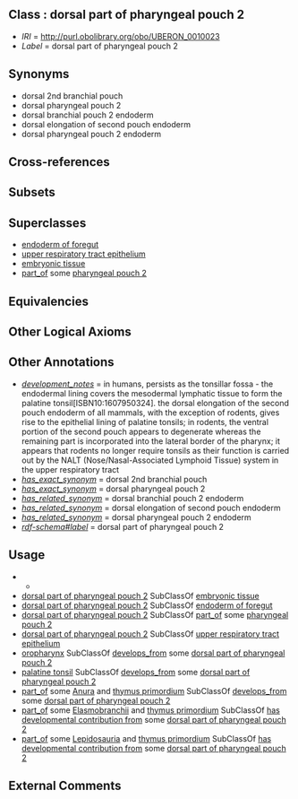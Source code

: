 
## Class : dorsal part of pharyngeal pouch 2

 * *IRI* = http://purl.obolibrary.org/obo/UBERON_0010023
 * *Label* = dorsal part of pharyngeal pouch 2

## Synonyms

 * dorsal 2nd branchial pouch
 * dorsal pharyngeal pouch 2
 * dorsal branchial pouch 2 endoderm
 * dorsal elongation of second pouch endoderm
 * dorsal pharyngeal pouch 2 endoderm

## Cross-references


## Subsets


## Superclasses

 * [endoderm of foregut](../../UBERON/58/UBERON_0003258.md)
 * [upper respiratory tract epithelium](../../UBERON/14/UBERON_0004814.md)
 * [embryonic tissue](../../UBERON/91/UBERON_0005291.md)
 * [part_of](../../BFO/50/BFO_0000050.md) some [pharyngeal pouch 2](../../UBERON/23/UBERON_0007123.md)

## Equivalencies


## Other Logical Axioms


## Other Annotations

 * *[development_notes](../../UBPROP/11/UBPROP_0000011.md)* = in humans, persists as the tonsillar fossa - the endodermal lining covers the mesodermal lymphatic tissue to form the palatine tonsil[ISBN10:1607950324]. the dorsal elongation of the second pouch endoderm of all mammals, with the exception of rodents, gives rise to the epithelial lining of palatine tonsils; in rodents, the ventral portion of the second pouch appears to degenerate whereas the remaining part is incorporated into the lateral border of the pharynx; it appears that rodents no longer require tonsils as their function is carried out by the NALT (Nose/Nasal-Associated Lymphoid Tissue) system in the upper respiratory tract
 * *[has_exact_synonym](../../ym/oboInOwl#hasExactSynonym.md)* = dorsal 2nd branchial pouch
 * *[has_exact_synonym](../../ym/oboInOwl#hasExactSynonym.md)* = dorsal pharyngeal pouch 2
 * *[has_related_synonym](../../ym/oboInOwl#hasRelatedSynonym.md)* = dorsal branchial pouch 2 endoderm
 * *[has_related_synonym](../../ym/oboInOwl#hasRelatedSynonym.md)* = dorsal elongation of second pouch endoderm
 * *[has_related_synonym](../../ym/oboInOwl#hasRelatedSynonym.md)* = dorsal pharyngeal pouch 2 endoderm
 * *[rdf-schema#label](../../el/rdf-schema#label.md)* = dorsal part of pharyngeal pouch 2

## Usage

 * -
 * [dorsal part of pharyngeal pouch 2](../../UBERON/23/UBERON_0010023.md) SubClassOf [embryonic tissue](../../UBERON/91/UBERON_0005291.md)
 * [dorsal part of pharyngeal pouch 2](../../UBERON/23/UBERON_0010023.md) SubClassOf [endoderm of foregut](../../UBERON/58/UBERON_0003258.md)
 * [dorsal part of pharyngeal pouch 2](../../UBERON/23/UBERON_0010023.md) SubClassOf [part_of](../../BFO/50/BFO_0000050.md) some [pharyngeal pouch 2](../../UBERON/23/UBERON_0007123.md)
 * [dorsal part of pharyngeal pouch 2](../../UBERON/23/UBERON_0010023.md) SubClassOf [upper respiratory tract epithelium](../../UBERON/14/UBERON_0004814.md)
 * [oropharynx](../../UBERON/29/UBERON_0001729.md) SubClassOf [develops_from](../../RO/02/RO_0002202.md) some [dorsal part of pharyngeal pouch 2](../../UBERON/23/UBERON_0010023.md)
 * [palatine tonsil](../../UBERON/73/UBERON_0002373.md) SubClassOf [develops_from](../../RO/02/RO_0002202.md) some [dorsal part of pharyngeal pouch 2](../../UBERON/23/UBERON_0010023.md)
 * [part_of](../../BFO/50/BFO_0000050.md) some [Anura](../../NCBITaxon/42/NCBITaxon_8342.md) and [thymus primordium](../../UBERON/62/UBERON_0005562.md) SubClassOf [develops_from](../../RO/02/RO_0002202.md) some [dorsal part of pharyngeal pouch 2](../../UBERON/23/UBERON_0010023.md)
 * [part_of](../../BFO/50/BFO_0000050.md) some [Elasmobranchii](../../NCBITaxon/78/NCBITaxon_7778.md) and [thymus primordium](../../UBERON/62/UBERON_0005562.md) SubClassOf [has developmental contribution from](../../RO/54/RO_0002254.md) some [dorsal part of pharyngeal pouch 2](../../UBERON/23/UBERON_0010023.md)
 * [part_of](../../BFO/50/BFO_0000050.md) some [Lepidosauria](../../NCBITaxon/04/NCBITaxon_8504.md) and [thymus primordium](../../UBERON/62/UBERON_0005562.md) SubClassOf [has developmental contribution from](../../RO/54/RO_0002254.md) some [dorsal part of pharyngeal pouch 2](../../UBERON/23/UBERON_0010023.md)

## External Comments

